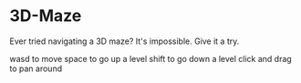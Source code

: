 # 3D-Maze

Ever tried navigating a 3D maze? It's impossible. Give it a try.

wasd to move
space to go up a level
shift to go down a level
click and drag to pan around

